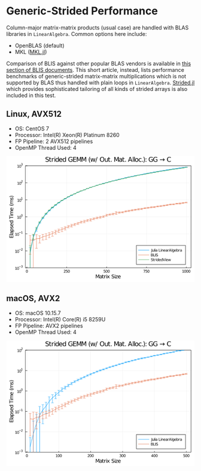 # Generic-Strided Performance

Column-major matrix-matrix products (usual case) are handled with BLAS libraries in `LinearAlgebra`. Common options here include:

- OpenBLAS (default)
- MKL ([MKL.jl](https://github.com/JuliaComputing/MKL.jl))

Comparison of BLIS against other popular BLAS vendors is available in [this section of BLIS documents](https://github.com/flame/blis/blob/master/docs/Performance.md). This short article, instead, lists performance benchmarks of generic-strided matrix-matrix multiplications which is not supported by BLAS thus handled with plain loops in `LinearAlgebra`. [Strided.jl](https://github.com/Jutho/Strided.jl) which provides sophisticated tailoring of all kinds of strided arrays is also included in this test.

## Linux, AVX512

- OS: CentOS 7
- Processor: Intel(R) Xeon(R) Platinum 8260
- FP Pipeline: 2 AVX512 pipelines
- OpenMP Thread Used: 4

![](bmk/dgemm_ggc_skx_xeon_8260.png)

## macOS, AVX2

- OS: macOS 10.15.7
- Processor: Intel(R) Core(R) i5 8259U
- FP Pipeline: AVX2 pipelines
- OpenMP Thread Used: 4

![](bmk/dgemm_ggc_haswell_i5_8259u.png)

